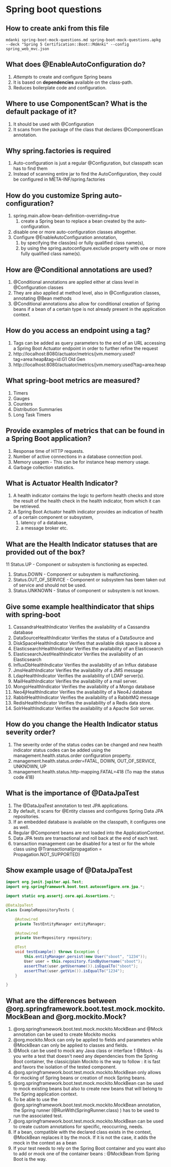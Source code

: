 # Spring boot questions

## How to create anki from this file

```
mdanki spring-boot-mock-questions.md spring-boot-mock-questions.apkg  --deck "Spring 5 Certification::Boot::MdAnki" --config spring_web_mvc.json
```

## What does @EnableAutoConfiguration do?

1. *Attempts* to create and configure Spring beans
1. It is based on **dependencies** available on the class-path.
1. Reduces boilerplate code and configuration.

## Where to use ComponentScan? What is the default package of it?

1. It should be used with @Configuration
1.  It scans from the package of the class that declares @ComponentScan annotation.

## Why spring.factories is required

1. Auto-configuration is just a regular @Configuration, but classpath scan has to find them
1. Instead of scanning entire jar to find the AutoConfiguration, they could be configured in META-INF/spring.factories

## How do you customize Spring auto-configuration?

1. spring.main.allow-bean-definition-overriding=true
   1. create a Spring bean to replace a bean created by the auto-configuration.
1. disable one or more auto-configuration classes altogether.
1. Configure @EnableAutoConfiguration annotation, 
   1. by specifying the class(es) or fully qualified class name(s), 
   1. by using the spring.autoconfigure.exclude property with one or more fully qualified class name(s).


## How are @Conditional annotations are used?

1. @Conditional annotations are applied either at class level in @Configuration classes 
1. They are also applied at method level, also in @Configuration classes, annotating @Bean methods
1. @Conditional annotations also allow for conditional creation of Spring beans if a bean of a certain type is not already present in the application context.


## How do you access an endpoint using a tag?

1. Tags can be added as query parameters to the end of an URL accessing a Spring Boot Actuator endpoint in order to further refine the request
1. http://localhost:8080/actuator/metrics/jvm.memory.used?tag=area:heap&tag=id:G1 Old Gen
1. http://localhost:8080/actuator/metrics/jvm.memory.used?tag=area:heap

## What spring-boot metrics are measured?

1. Timers
1. Gauges
1. Counters
1. Distribution Summaries
1. Long Task Timers

## Provide examples of metrics that can be found in a Spring Boot application?

1. Response time of HTTP requests.
1. Number of active connections in a database connection pool.
1. Memory usagem - This can be for instance heap memory usage. 
1. Garbage collection statistics.

## What is Actuator Health Indicator?

1. A health indicator contains the logic to perform health checks and store the result of the health check in the health indicator, from which it can be retrieved.
1. A Spring Boot Actuator health indicator provides an indication of health of a certain component or
subsystem,
   1. latency of a database, 
   1. a message broker etc. 


## What are the Health Indicator statuses that are provided out of the box?

11 Status.UP - Component or subsystem is functioning as expected.
1. Status.DOWN - Component or subsystem is malfunctioning.
1. Status.OUT_OF_SERVICE - Component or subsystem has been taken out of service and should not be used.
1. Status.UNKNOWN - Status of component or subsystem is not known.

## Give some example healthindicator that ships with spring-boot

1. CassandraHealthIndicator Verifies the availability of a Cassandra database
1. DataSourceHealthIndicator Verifies the status of a DataSource and
1. DiskSpaceHealthIndicator Verifies that available disk space is above a
1. ElasticsearchHealthIndicator Verifies the availability of an Elasticsearch
1. ElasticsearchJestHealthIndicator Verifies the availability of an Elasticsearch
1. InfluxDbHealthIndicator Verifies the availability of an Influx database
1. JmsHealthIndicator Verifies the availability of a JMS message
1. LdapHealthIndicator Verifies the availability of LDAP server(s).
1. MailHealthIndicator Verifies the availability of a mail server.
1. MongoHealthIndicator Verifies the availability of a Mongo database
1. Neo4jHealthIndicator Verifies the availability of a Neo4J database
1. RabbitHealthIndicator Verifies the availability of a RabbitMQ message
1. RedisHealthIndicator Verifies the availability of a Redis data store.
1. SolrHealthIndicator Verifies the availability of a Apache Solr server.


## How do you change the Health Indicator status severity order?

1. The severity order of the status codes can be changed and new health indicator status codes can be added using the management.health.status.order configuration property.
1. management.health.status.order=FATAL, DOWN, OUT_OF_SERVICE, UNKNOWN, UP
1. management.health.status.http-mapping.FATAL=418 (To map the status code 418)


## What is the importance of  @DataJpaTest

1. The @DataJpaTest annotation to test JPA applications. 
1. By default, it scans for @Entity classes and configures Spring Data JPA repositories. 
1. If an embedded database is available on the classpath, it configures one as well. 
1. Regular @Component beans are not loaded into the ApplicationContext.
1. Data JPA tests are transactional and roll back at the end of each test.
1. transaction management can be disabled for a test or for the whole class using @Transactional(propagation = Propagation.NOT_SUPPORTED)



## Show example usage of @DataJpaTest

```java
import org.junit.jupiter.api.Test;
import org.springframework.boot.test.autoconfigure.orm.jpa.*;

import static org.assertj.core.api.Assertions.*;

@DataJpaTest
class ExampleRepositoryTests {

    @Autowired
    private TestEntityManager entityManager;

    @Autowired
    private UserRepository repository;

    @Test
    void testExample() throws Exception {
        this.entityManager.persist(new User("sboot", "1234"));
        User user = this.repository.findByUsername("sboot");
        assertThat(user.getUsername()).isEqualTo("sboot");
        assertThat(user.getVin()).isEqualTo("1234");
    }

}
```


## What are the differences between @org.springframework.boot.test.mock.mockito.MockBean and @org.mockito.Mock?

1. @org.springframework.boot.test.mock.mockito.MockBean and @Mock annotation can be used to create Mockito mocks
1. @org.mockito.Mock can only be applied to fields and parameters while @MockBean can only be applied to classes and fields.
1. @Mock can be used to mock any Java class or interface 
1 @Mock - As you write a test that doesn't need any dependencies from the Spring Boot container, the classic/plain Mockito is the way to follow : it is fast and favors the isolation of the tested component.
1. @org.springframework.boot.test.mock.mockito.MockBean only allows for mocking of Spring beans or creation of mock Spring beans.
1. @org.springframework.boot.test.mock.mockito.MockBean can be used to mock existing beans but also to create new beans that will belong to the Spring application context.
1. To be able to use the @org.springframework.boot.test.mock.mockito.MockBean annotation, the Spring runner (@RunWith(SpringRunner.class) ) has to be used to run the associated test.
1. @org.springframework.boot.test.mock.mockito.MockBean can be used to create custom annotations for specific, reoccurring, needs.
1. If a bean, compatible with the declared class exists in the context, @MockBean replaces it by the mock. If it is not the case, it adds the mock in the context as a bean
1. If your test needs to rely on the Spring Boot container and you want also to add or mock one of the container beans : @MockBean from Spring Boot is the way.